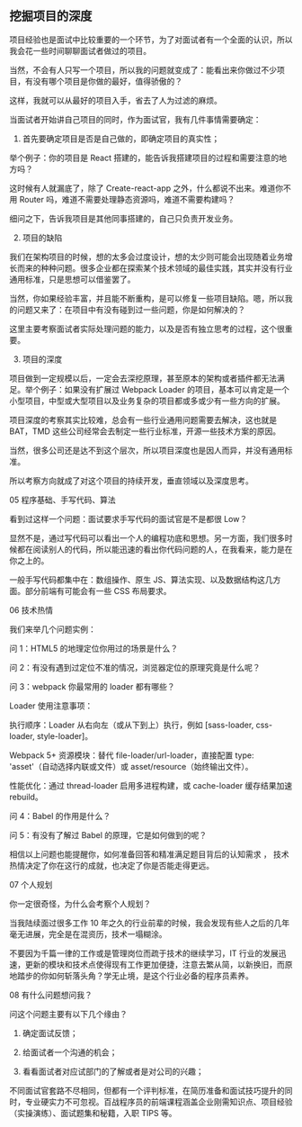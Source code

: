 ## 挖掘项目的深度

项目经验也是面试中比较重要的一个环节，为了对面试者有一个全面的认识，所以我会花一些时间聊聊面试者做过的项目。

当然，不会有人只写一个项目，所以我的问题就变成了：能看出来你做过不少项目，有没有哪个项目是你做的最好，值得骄傲的？

这样，我就可以从最好的项目入手，省去了人为过滤的麻烦。

当面试者开始讲自己项目的同时，作为面试官，我有几件事情需要确定：

1. 首先要确定项目是否是自己做的，即确定项目的真实性；

举个例子：你的项目是 React 搭建的，能告诉我搭建项目的过程和需要注意的地方吗？

这时候有人就漏底了，除了 Create-react-app 之外，什么都说不出来。难道你不用 Router 吗，难道不需要处理静态资源吗，难道不需要构建吗？

细问之下，告诉我项目是其他同事搭建的，自己只负责开发业务。

2. 项目的缺陷

我们在架构项目的时候，想的太多会过度设计，想的太少则可能会出现随着业务增长而来的种种问题。很多企业都在探索某个技术领域的最佳实践，其实并没有行业通用标准，只是思想可以借鉴罢了。

当然，你如果经验丰富，并且能不断重构，是可以修复一些项目缺陷。嗯，所以我的问题又来了：在项目中有没有碰到过一些问题，你是如何解决的？

这里主要考察面试者实际处理问题的能力，以及是否有独立思考的过程，这个很重要。

3. 项目的深度

项目做到一定规模以后，一定会去深挖原理，甚至原本的架构或者插件都无法满足。举个例子：如果没有扩展过 Webpack Loader 的项目，基本可以肯定是一个小型项目，中型或大型项目以及业务复杂的项目都或多或少有一些方向的扩展。

项目深度的考察其实比较难，总会有一些行业通用问题需要去解决，这也就是 BAT，TMD 这些公司经常会去制定一些行业标准，开源一些技术方案的原因。

当然，很多公司还是达不到这个层次，所以项目深度也是因人而异，并没有通用标准。

所以考察方向就成了对这个项目的持续开发，垂直领域以及深度思考。

05 程序基础、手写代码、算法

看到过这样一个问题：面试要求手写代码的面试官是不是都很 Low？

显然不是，通过写代码可以看出一个人的编程功底和思想。另一方面，我们很多时候都在阅读别人的代码，所以能迅速的看出你代码问题的人，在我看来，能力是在你之上的。

一般手写代码都集中在：数组操作、原生 JS、算法实现、以及数据结构这几方面。部分前端有可能会有一些 CSS 布局要求。

06 技术热情

我们来举几个问题实例：

问 1：HTML5 的地理定位你用过的场景是什么？

问 2：有没有遇到过定位不准的情况，浏览器定位的原理究竟是什么呢？

问 3：webpack 你最常用的 loader 都有哪些？

Loader 使用注意事项：

执行顺序：Loader 从右向左（或从下到上）执行，例如 [sass-loader, css-loader, style-loader]。

Webpack 5+ 资源模块：替代 file-loader/url-loader，直接配置 type: 'asset'（自动选择内联或文件）或 asset/resource（始终输出文件）。

性能优化：通过 thread-loader 启用多进程构建，或 cache-loader 缓存结果加速 rebuild。

问 4：Babel 的作用是什么？

问 5：有没有了解过 Babel 的原理，它是如何做到的呢？

相信以上问题也能提醒你，如何准备回答和精准满足题目背后的认知需求 ， 技术热情决定了你在这行的成就，也决定了你是否能走得更远。

07 个人规划

你一定很奇怪，为什么会考察个人规划？

当我陆续面过很多工作 10 年之久的行业前辈的时候，我会发现有些人之后的几年毫无进展，完全是在混资历，技术一塌糊涂。

不要因为千篇一律的工作或是管理岗位而疏于技术的继续学习，IT 行业的发展迅速，更新的模块和技术点使得现有工作更加便捷，注意去繁从简，以新换旧，而原地踏步的你如何斩落头角？学无止境，是这个行业必备的程序员素养。

08 有什么问题想问我？

问这个问题主要有以下几个缘由？

1. 确定面试反馈；

2. 给面试者一个沟通的机会；

3. 看看面试者对应试部门的了解或者是对公司的兴趣；

不同面试官套路不尽相同，但都有一个评判标准，在简历准备和面试技巧提升的同时，专业硬实力不可忽视。百战程序员的前端课程涵盖企业刚需知识点、项目经验（实操演练）、面试题集和秘籍，入职 TIPS 等。
